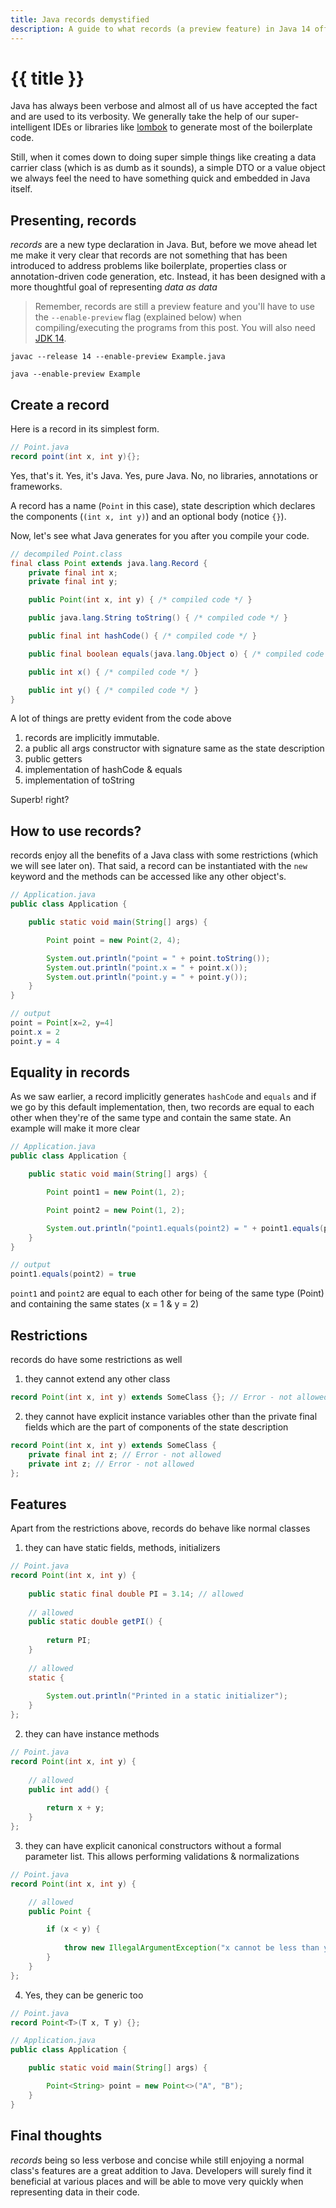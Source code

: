 ```yaml
---
title: Java records demystified
description: A guide to what records (a preview feature) in Java 14 offers
---
```


# {{ title }}

Java has always been verbose and almost all of us have accepted the fact and are used to its verbosity. We generally take the help of our super-intelligent IDEs or libraries like [lombok](https://projectlombok.org/) to generate most of the boilerplate code.

Still, when it comes down to doing super simple things like creating a data carrier class (which is as dumb as it sounds), a simple DTO or a value object we always feel the need to have something quick and embedded in Java itself.

## Presenting, records

_records_ are a new type declaration in Java. But, before we move ahead let me make it very clear that records are not something that has been introduced to address problems like boilerplate, properties class or annotation-driven code generation, etc. Instead, it has been designed with a more thoughtful goal of representing _data as data_

> Remember, records are still a preview feature and you'll have to use the `--enable-preview` flag (explained below) when compiling/executing the programs from this post. You will also need [JDK 14](https://jdk.java.net/14/).

```shell
javac --release 14 --enable-preview Example.java
```

```shell
java --enable-preview Example
```

## Create a record

Here is a record in its simplest form.

```java
// Point.java
record point(int x, int y){};
```

Yes, that's it. Yes, it's Java. Yes, pure Java. No, no libraries, annotations or frameworks.

A record has a name (`Point` in this case), state description which declares the components (`(int x, int y)`) and an optional body (notice `{}`).

Now, let's see what Java generates for you after you compile your code.

```java
// decompiled Point.class
final class Point extends java.lang.Record {
    private final int x;
    private final int y;

    public Point(int x, int y) { /* compiled code */ }

    public java.lang.String toString() { /* compiled code */ }

    public final int hashCode() { /* compiled code */ }

    public final boolean equals(java.lang.Object o) { /* compiled code */ }

    public int x() { /* compiled code */ }

    public int y() { /* compiled code */ }
}
```

A lot of things are pretty evident from the code above

1. records are implicitly immutable.
2. a public all args constructor with signature same as the state description
3. public getters
4. implementation of hashCode & equals
5. implementation of toString

Superb! right?

## How to use records?

records enjoy all the benefits of a Java class with some restrictions (which we will see later on). That said, a record can be instantiated with the `new` keyword and the methods can be accessed like any other object's.

```java
// Application.java
public class Application {

    public static void main(String[] args) {

        Point point = new Point(2, 4);

        System.out.println("point = " + point.toString());
        System.out.println("point.x = " + point.x());
        System.out.println("point.y = " + point.y());
    }
}

// output
point = Point[x=2, y=4]
point.x = 2
point.y = 4
```

## Equality in records

As we saw earlier, a record implicitly generates `hashCode` and `equals` and if we go by this default implementation, then, two records are equal to each other when they're of the same type and contain the same state. An example will make it more clear

```java
// Application.java
public class Application {

    public static void main(String[] args) {

        Point point1 = new Point(1, 2);

        Point point2 = new Point(1, 2);

        System.out.println("point1.equals(point2) = " + point1.equals(point2));
    }
}

// output 
point1.equals(point2) = true
```

`point1` and `point2` are equal to each other for being of the same type (Point) and containing the same states (x = 1 & y = 2)

## Restrictions

records do have some restrictions as well

1. they cannot extend any other class

```java
record Point(int x, int y) extends SomeClass {}; // Error - not allowed
```

2. they cannot have explicit instance variables other than the private final fields which are the part of components of the state description

```java
record Point(int x, int y) extends SomeClass {
    private final int z; // Error - not allowed
    private int z; // Error - not allowed
}; 
```

## Features

Apart from the restrictions above, records do behave like normal classes

1. they can have static fields, methods, initializers

```java
// Point.java
record Point(int x, int y) {
    
    public static final double PI = 3.14; // allowed
    
    // allowed
    public static double getPI() {
        
        return PI;
    }
    
    // allowed
    static {
        
        System.out.println("Printed in a static initializer");
    }
};
```

2. they can have instance methods

```java
// Point.java
record Point(int x, int y) {
    
    // allowed
    public int add() {
        
        return x + y;
    }
};
```

3. they can have explicit canonical constructors without a formal parameter list. This allows performing validations & normalizations

```java
// Point.java
record Point(int x, int y) {

    // allowed
    public Point {

        if (x < y) {
            
            throw new IllegalArgumentException("x cannot be less than y");
        }
    }
};
```

4. Yes, they can be generic too

```java
// Point.java
record Point<T>(T x, T y) {};

// Application.java
public class Application {

    public static void main(String[] args) {

        Point<String> point = new Point<>("A", "B");
    }
}
```

## Final thoughts

_records_ being so less verbose and concise while still enjoying a normal class's features are a great addition to Java. Developers will surely find it beneficial at various places and will be able to move very quickly when representing data in their code.